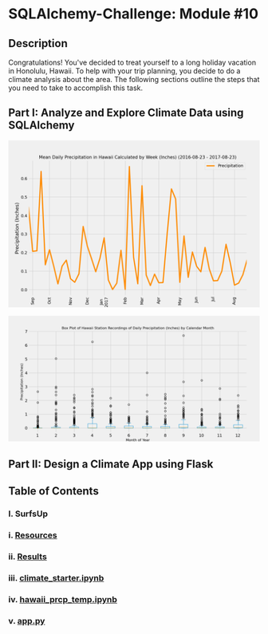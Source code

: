 # SQLAlchemy-Challenge: Module #10

## Description

Congratulations! You've decided to treat yourself to a long holiday vacation in Honolulu, Hawaii. To help with your trip planning, you decide to do a climate analysis about the area. The following sections outline the steps that you need to take to accomplish this task.

## Part I: Analyze and Explore Climate Data using SQLAlchemy 


![alt](https://github.com/ethanwright96/sqlalchemy-challenge/blob/main/SurfsUp/Results/mean_daily_precipitation_plot.png)



![alt](https://github.com/ethanwright96/sqlalchemy-challenge/blob/main/SurfsUp/Results/monthly_precipitation_boxplot.png)



## Part II: Design a Climate App using Flask

## Table of Contents

### I. SurfsUp
###   i. [Resources](https://github.com/ethanwright96/sqlalchemy-challenge/tree/main/SurfsUp/Resources)
###   ii. [Results](https://github.com/ethanwright96/sqlalchemy-challenge/tree/main/SurfsUp/Results)
###   iii. [climate_starter.ipynb](https://github.com/ethanwright96/sqlalchemy-challenge/blob/main/SurfsUp/climate_starter.ipynb)
###   iv. [hawaii_prcp_temp.ipynb](https://github.com/ethanwright96/sqlalchemy-challenge/blob/main/SurfsUp/hawaii_prcp_temp.ipynb)
###   v. [app.py](https://github.com/ethanwright96/sqlalchemy-challenge/blob/main/SurfsUp/app.py)
